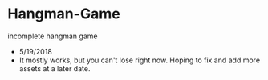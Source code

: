 # Hangman-Game
incomplete hangman game
- 5/19/2018
- It mostly works, but you can't lose right now. Hoping to fix and add more assets at a later date.